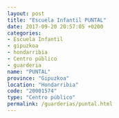 ```yaml
---
layout: post
title: "Escuela Infantil PUNTAL"
date: 2017-09-20 20:57:05 +0200
categories:
- Escuela Infantil
- gipuzkoa
- hondarribia
- Centro público
- guarderia
name: "PUNTAL"
province: "Gipuzkoa"
location: "Hondarribia"
code: "20001574"
type: "Centro público"
permalink: /guarderias/puntal.html
---
```

